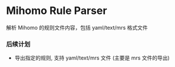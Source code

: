 # Mihomo Rule Parser

解析 Mihomo 的规则文件内容，包括 yaml/text/mrs 格式文件

### 后续计划

- 导出指定的规则, 支持 yaml/text/mrs 文件 (主要是 mrs 文件的导出)
